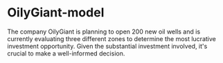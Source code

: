 # OilyGiant-model
The company OilyGiant is planning to open 200 new oil wells and is currently evaluating three different zones to determine the most lucrative investment opportunity. Given the substantial investment involved, it's crucial to make a well-informed decision.

